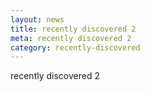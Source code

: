 ```yaml
---
layout: news
title: recently discovered 2
meta: recently discovered 2
category: recently-discovered 
---
```


recently discovered 2
